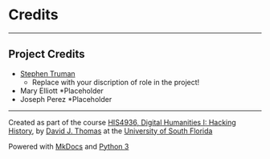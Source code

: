 # Credits

---

## Project Credits

* [Stephen Truman](mailto:s.tru989@gmail.com)
   * Replace with your discription of role in the project!
* Mary Elliott
   *Placeholder
* Joseph Perez
   *Placeholder

---

Created as part of the course [HIS4936, Digital Humanities I: Hacking History](https://theportus.github.io/hacking-historical-texts), by [David J. Thomas](https://github.com/thePortus) at the [University of South Florida](https://www.usf.edu)

Powered with [MkDocs](https://mkdocs.org) and [Python 3](https://python.org)
